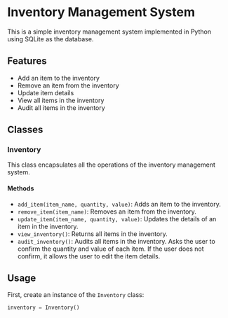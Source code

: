 # Inventory Management System

This is a simple inventory management system implemented in Python using SQLite as the database.

## Features

- Add an item to the inventory
- Remove an item from the inventory
- Update item details
- View all items in the inventory
- Audit all items in the inventory

## Classes

### Inventory

This class encapsulates all the operations of the inventory management system.

#### Methods

- `add_item(item_name, quantity, value)`: Adds an item to the inventory.
- `remove_item(item_name)`: Removes an item from the inventory.
- `update_item(item_name, quantity, value)`: Updates the details of an item in the inventory.
- `view_inventory()`: Returns all items in the inventory.
- `audit_inventory()`: Audits all items in the inventory. Asks the user to confirm the quantity and value of each item. If the user does not confirm, it allows the user to edit the item details.

## Usage

First, create an instance of the `Inventory` class:

```python
inventory = Inventory()